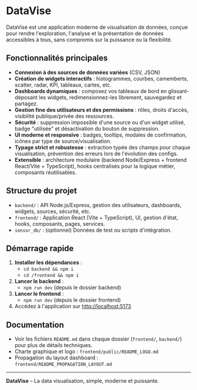 # DataVise

DataVise est une application moderne de visualisation de données, conçue pour rendre l'exploration, l'analyse et la présentation de données accessibles à tous, sans compromis sur la puissance ou la flexibilité.

## Fonctionnalités principales

- **Connexion à des sources de données variées** (CSV, JSON)
- **Création de widgets interactifs** : histogrammes, courbes, camemberts, scatter, radar, KPI, tableaux, cartes, etc.
- **Dashboards dynamiques** : composez vos tableaux de bord en glissant-déposant les widgets, redimensionnez-les librement, sauvegardez et partagez.
- **Gestion fine des utilisateurs et des permissions** : rôles, droits d'accès, visibilité publique/privée des ressources.
- **Sécurité** : suppression impossible d'une source ou d'un widget utilisé, badge "utilisée" et désactivation du bouton de suppression.
- **UI moderne et responsive** : badges, tooltips, modales de confirmation, icônes par type de source/visualisation.
- **Typage strict et robustesse** : extraction typée des champs pour chaque visualisation, prévention des erreurs lors de l'évolution des configs.
- **Extensible** : architecture modulaire (backend Node/Express + frontend React/Vite + TypeScript), hooks centralisés pour la logique métier, composants réutilisables.

## Structure du projet

- `backend/` : API Node.js/Express, gestion des utilisateurs, dashboards, widgets, sources, sécurité, etc.
- `frontend/` : Application React (Vite + TypeScript), UI, gestion d'état, hooks, composants, pages, services.
- `sensor_db/` : (optionnel) Données de test ou scripts d'intégration.

## Démarrage rapide

1. **Installer les dépendances** :
   - `cd backend && npm i`
   - `cd /frontend && npm i`
2. **Lancer le backend** :
   - `npm run dev` (depuis le dossier backend)
3. **Lancer le frontend** :
   - `npm run dev` (depuis le dossier frontend)
4. Accédez à l'application sur [http://localhost:5173](http://localhost:5173)

## Documentation

- Voir les fichiers `README.md` dans chaque dossier (`frontend/`, `backend/`) pour plus de détails techniques.
- Charte graphique et logo : `frontend/public/README_LOGO.md`
- Propagation du layout dashboard : `frontend/README_PROPAGATION_LAYOUT.md`

---

**DataVise** – La data visualisation, simple, moderne et puissante.
